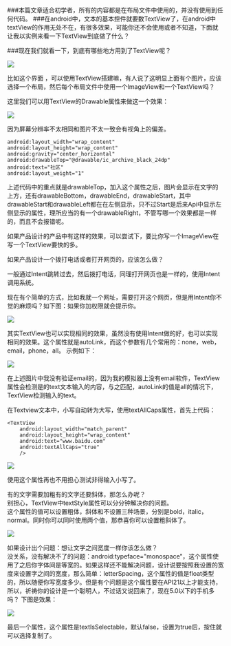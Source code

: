 ###本篇文章适合初学者，所有的内容都是在布局文件中使用的，并没有使用到任何代码。
###在android中，文本的基本控件就要数TextView了，在android中textView的作用无处不在，有很多效果，可能你还不会使用或者不知道，下面就让我以实例来看一下TextView到底做了什么？  

###现在我们就看一下，到底有哪些地方用到了TextView呢？

![](/TextViewForImage/1.png)

比如这个界面 ，可以使用TextView搭建嘛，有人说了这明显上面有个图片，应该选择一个布局，然后每个布局文件中使用一个ImageView和一个TextView吗？ 

这里我们可以用TextView的Drawable属性来做这一个效果：

![](/TextViewForImage/2.png) 

因为屏幕分辨率不太相同和图片不太一致会有视角上的偏差。 

	android:layout_width="wrap_content"
    android:layout_height="wrap_content"
    android:gravity="center_horizontal"
    android:drawableTop="@drawable/ic_archive_black_24dp" 
    android:text="社区"
    android:layout_weight="1"

上述代码中的重点就是drawableTop，加入这个属性之后，图片会显示在文字的上方，还有drawableBottom，drawableEnd，drawableStart，其中drawableStart和drawableLeft都在在左侧显示，只不过Start是后来Api中显示左侧显示的属性，理所应当的有一个drawableRight，不管写哪一个效果都是一样的，而且不会报错呢。

如果产品设计的产品中有这样的效果，可以尝试下，要比你写一个ImageView在写一个TextView要快的多。

如果产品设计一个拨打电话或者打开网页的，应该怎么做？

一般通过Intent跳转过去，然后拨打电话，同理打开网页也是一样的，使用Intent调用系统。

现在有个简单的方式，比如我就一个网址，需要打开这个网页，但是用Intent你不觉的麻烦吗？如下图：如果你加权限就会提示你。

![](/TextViewForImage/3.png)

其实TextView也可以实现相同的效果，虽然没有使用Intent做的好，也可以实现相同的效果。这个属性就是autoLink，而这个参数有几个常用的：none，web，email，phone，all。
示例如下：

![](/TextViewForImage/1.gif)

在上述图片中我没有验证email的，因为我的模拟器上没有email软件，TextView属性会检测是的text文本输入的内容，与之匹配，autoLink的值是all的情况下，TextView检测输入的text。

在Textview文本中，小写自动转为大写，使用textAllCaps属性，首先上代码：

	<TextView
		android:layout_width="match_parent"
    	android:layout_height="wrap_content"
        android:text="www.baidu.com"
        android:textAllCaps="true"
        />

![](/TextViewForImage/4.png)

使用这个属性再也不用担心测试非得输入小写了。

有的文字需要加粗有的文字还要斜体，那怎么办呢？  
别担心，TextView中textStyle属性可以分分钟解决你的问题。  
这个属性的值可以设置粗体，斜体和不设置三种场景，分别是bold，italic，normal。同时你可以同时使用两个值，那恭喜你可以设置粗斜体了。  

![](/TextViewForImage/5.png)

如果设计出个问题：想让文字之间宽度一样你该怎么做？  
没关系，没有解决不了的问题：android:typeface="monospace"，这个属性使用了之后你字体间是等宽的。如果这样还不能解决问题，设计说要按照我设置的宽度来设置字之间的宽度，那么简单：letterSpacing，这个属性的值是float类型的，所以随便你写宽度多少。但是有个问题是这个属性要在API21以上才能支持，所以，祈祷你的设计是一个聪明人，不过话又说回来了，现在5.0以下的手机多吗？
下图是效果：

![](/TextViewForImage/6.png)

 

最后一个属性，这个属性是textIsSelectable，默认false，设置为true后，按住就可以选择复制了。
